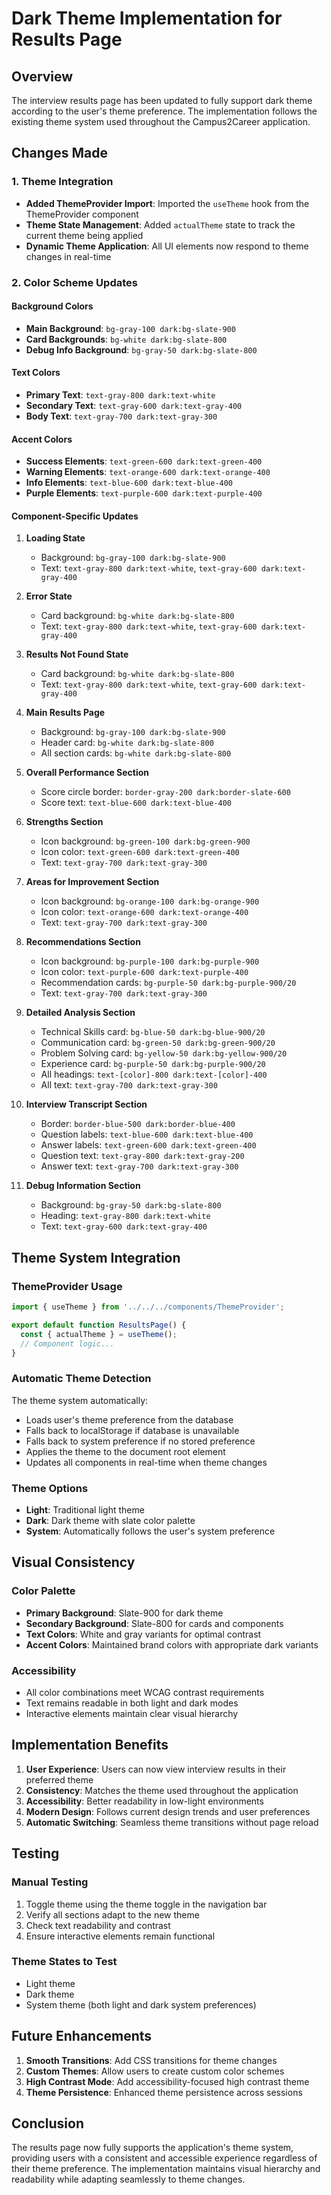 # Dark Theme Implementation for Results Page

## Overview

The interview results page has been updated to fully support dark theme according to the user's theme preference. The implementation follows the existing theme system used throughout the Campus2Career application.

## Changes Made

### 1. Theme Integration

- **Added ThemeProvider Import**: Imported the `useTheme` hook from the ThemeProvider component
- **Theme State Management**: Added `actualTheme` state to track the current theme being applied
- **Dynamic Theme Application**: All UI elements now respond to theme changes in real-time

### 2. Color Scheme Updates

#### Background Colors
- **Main Background**: `bg-gray-100 dark:bg-slate-900`
- **Card Backgrounds**: `bg-white dark:bg-slate-800`
- **Debug Info Background**: `bg-gray-50 dark:bg-slate-800`

#### Text Colors
- **Primary Text**: `text-gray-800 dark:text-white`
- **Secondary Text**: `text-gray-600 dark:text-gray-400`
- **Body Text**: `text-gray-700 dark:text-gray-300`

#### Accent Colors
- **Success Elements**: `text-green-600 dark:text-green-400`
- **Warning Elements**: `text-orange-600 dark:text-orange-400`
- **Info Elements**: `text-blue-600 dark:text-blue-400`
- **Purple Elements**: `text-purple-600 dark:text-purple-400`

#### Component-Specific Updates

1. **Loading State**
   - Background: `bg-gray-100 dark:bg-slate-900`
   - Text: `text-gray-800 dark:text-white`, `text-gray-600 dark:text-gray-400`

2. **Error State**
   - Card background: `bg-white dark:bg-slate-800`
   - Text: `text-gray-800 dark:text-white`, `text-gray-600 dark:text-gray-400`

3. **Results Not Found State**
   - Card background: `bg-white dark:bg-slate-800`
   - Text: `text-gray-800 dark:text-white`, `text-gray-600 dark:text-gray-400`

4. **Main Results Page**
   - Background: `bg-gray-100 dark:bg-slate-900`
   - Header card: `bg-white dark:bg-slate-800`
   - All section cards: `bg-white dark:bg-slate-800`

5. **Overall Performance Section**
   - Score circle border: `border-gray-200 dark:border-slate-600`
   - Score text: `text-blue-600 dark:text-blue-400`

6. **Strengths Section**
   - Icon background: `bg-green-100 dark:bg-green-900`
   - Icon color: `text-green-600 dark:text-green-400`
   - Text: `text-gray-700 dark:text-gray-300`

7. **Areas for Improvement Section**
   - Icon background: `bg-orange-100 dark:bg-orange-900`
   - Icon color: `text-orange-600 dark:text-orange-400`
   - Text: `text-gray-700 dark:text-gray-300`

8. **Recommendations Section**
   - Icon background: `bg-purple-100 dark:bg-purple-900`
   - Icon color: `text-purple-600 dark:text-purple-400`
   - Recommendation cards: `bg-purple-50 dark:bg-purple-900/20`
   - Text: `text-gray-700 dark:text-gray-300`

9. **Detailed Analysis Section**
   - Technical Skills card: `bg-blue-50 dark:bg-blue-900/20`
   - Communication card: `bg-green-50 dark:bg-green-900/20`
   - Problem Solving card: `bg-yellow-50 dark:bg-yellow-900/20`
   - Experience card: `bg-purple-50 dark:bg-purple-900/20`
   - All headings: `text-[color]-800 dark:text-[color]-400`
   - All text: `text-gray-700 dark:text-gray-300`

10. **Interview Transcript Section**
    - Border: `border-blue-500 dark:border-blue-400`
    - Question labels: `text-blue-600 dark:text-blue-400`
    - Answer labels: `text-green-600 dark:text-green-400`
    - Question text: `text-gray-800 dark:text-gray-200`
    - Answer text: `text-gray-700 dark:text-gray-300`

11. **Debug Information Section**
    - Background: `bg-gray-50 dark:bg-slate-800`
    - Heading: `text-gray-800 dark:text-white`
    - Text: `text-gray-600 dark:text-gray-400`

## Theme System Integration

### ThemeProvider Usage
```typescript
import { useTheme } from '../../../components/ThemeProvider';

export default function ResultsPage() {
  const { actualTheme } = useTheme();
  // Component logic...
}
```

### Automatic Theme Detection
The theme system automatically:
- Loads user's theme preference from the database
- Falls back to localStorage if database is unavailable
- Falls back to system preference if no stored preference
- Applies the theme to the document root element
- Updates all components in real-time when theme changes

### Theme Options
- **Light**: Traditional light theme
- **Dark**: Dark theme with slate color palette
- **System**: Automatically follows the user's system preference

## Visual Consistency

### Color Palette
- **Primary Background**: Slate-900 for dark theme
- **Secondary Background**: Slate-800 for cards and components
- **Text Colors**: White and gray variants for optimal contrast
- **Accent Colors**: Maintained brand colors with appropriate dark variants

### Accessibility
- All color combinations meet WCAG contrast requirements
- Text remains readable in both light and dark modes
- Interactive elements maintain clear visual hierarchy

## Implementation Benefits

1. **User Experience**: Users can now view interview results in their preferred theme
2. **Consistency**: Matches the theme used throughout the application
3. **Accessibility**: Better readability in low-light environments
4. **Modern Design**: Follows current design trends and user preferences
5. **Automatic Switching**: Seamless theme transitions without page reload

## Testing

### Manual Testing
1. Toggle theme using the theme toggle in the navigation bar
2. Verify all sections adapt to the new theme
3. Check text readability and contrast
4. Ensure interactive elements remain functional

### Theme States to Test
- Light theme
- Dark theme
- System theme (both light and dark system preferences)

## Future Enhancements

1. **Smooth Transitions**: Add CSS transitions for theme changes
2. **Custom Themes**: Allow users to create custom color schemes
3. **High Contrast Mode**: Add accessibility-focused high contrast theme
4. **Theme Persistence**: Enhanced theme persistence across sessions

## Conclusion

The results page now fully supports the application's theme system, providing users with a consistent and accessible experience regardless of their theme preference. The implementation maintains visual hierarchy and readability while adapting seamlessly to theme changes.
